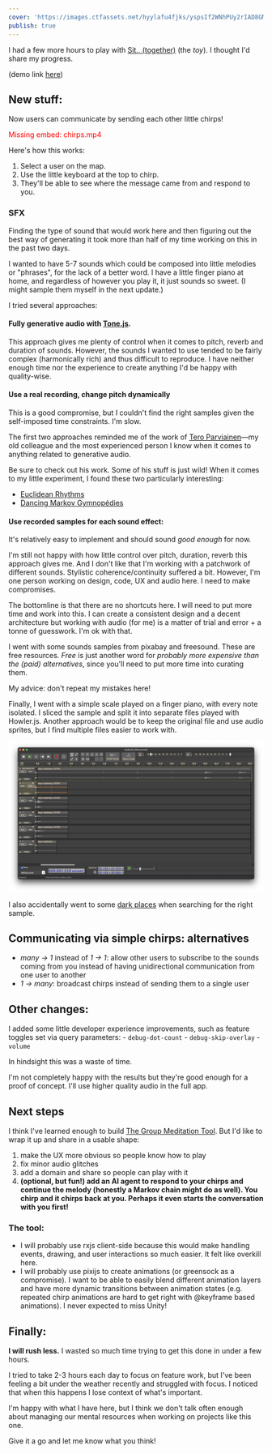 ```yaml
---
cover: 'https://images.ctfassets.net/hyylafu4fjks/yspsIf2WNhPUy2rIAD8GM/5e26a8b284c44b5159c7364235c9f720/120539466_177280657319386_3338556339530525352_n_17894788447616091.jpg'
publish: true
---
```


I had a few more hours to play with [Sit., (together)](<../Sit., (together)>) (the *toy*). I thought I'd share my progress.

(demo link [here](https://nothing-together.sonnet.io))
## New stuff:

Now users can communicate by sending each other little chirps!

<span style="color: red">Missing embed: chirps.mp4</span>

Here's how this works:

1. Select a user on the map.
2. Use the little keyboard at the top to chirp.
3. They'll be able to see where the message came from and respond to you.

### SFX

Finding the type of sound that would work here and then figuring out the best way of generating it took more than half of my time working on this in the past two days.

I wanted to have 5-7 sounds which could be composed into little melodies or "phrases", for the lack of a better word. I have a little finger piano at home, and regardless of however you play it, it just sounds so sweet. (I might sample them myself in the next update.)

I tried several approaches:

#### Fully generative audio with [Tone.js](https://tonejs.github.io).

This approach gives me plenty of control when it comes to pitch, reverb and duration of sounds. However, the sounds I wanted to use tended to be fairly complex (harmonically rich) and  thus difficult to reproduce. I have neither enough time nor the experience to create anything I'd be happy with quality-wise.

#### Use a real recording, change pitch dynamically

This is a good compromise, but I couldn't find the right samples given the self-imposed time constraints. I'm slow.

The first two approaches reminded me of the work of [Tero Parviainen](https://teropa.info)—my old colleague and the most experienced person I know when it comes to anything related to generative audio.

Be sure to check out his work. Some of his stuff is just wild! When it comes to my little experiment, I found these two particularly interesting:

- [Euclidean Rhythms](https://codepen.io/teropa/full/zPEYbY)
- [Dancing Markov Gymnopédies](https://codepen.io/teropa/full/bRqYVj)

#### Use recorded samples for each sound effect:

It's relatively easy to implement and should sound *good enough* for now.

I'm still not happy with how little control over pitch, duration, reverb this approach gives me. And I don't like that I'm working with a patchwork of different sounds. Stylistic coherence/continuity suffered a bit. However, I'm one person working on design, code, UX and audio here. I need to make compromises.

The bottomline is that there are no shortcuts here. I will need to put more time and work into this. I can create a consistent design and a decent architecture but working with audio (for me) is a matter of trial and error + a tonne of guesswork. I'm ok with that.

I went with some sounds samples from pixabay and freesound. These are free resources. *Free* is just another word for *probably more expensive than the (paid) alternatives*, since you'll need to put more time into curating them.

My advice: don't repeat my mistakes here!

Finally, I went with a simple scale played on a finger piano, with every note isolated. I sliced the sample and split it into separate files played with Howler.js. Another approach would be to keep the original file and use audio sprites, but I find multiple files easier to work with.

![3406](audacity-screenshot.webp)

I also accidentally went to some [dark places](https://pixabay.com/sound-effects/cat-piano-87087/) when searching for the right sample.

## Communicating via simple chirps: alternatives

- *many → 1*  instead of *1 → 1*:  allow other users to subscribe to the sounds coming from you instead of having unidirectional communication from one user to another
- *1 → many*: broadcast chirps instead of sending them to a single user

## Other changes:

I added some little developer experience improvements, such as feature toggles set via query parameters:
	- `debug-dot-count`
	- `debug-skip-overlay`
	- `volume`

In hindsight this was a waste of time.

I'm not completely happy with the results but they're good enough for a proof of concept. I'll use higher quality audio in the full app.


## Next steps

I think I've learned enough to build [The Group Meditation Tool](<../Sit., (together)>). But I'd like to wrap it up and share in a usable shape:

1. make the UX more obvious so people know how to play
2. fix minor audio glitches
3. add a domain and share so people can play with it
4. **(optional, but fun!) add an AI agent to respond to your chirps and continue the melody (honestly a Markov chain might do as well). You chirp and it chirps back at you. Perhaps it even starts the conversation with you first!**

### The tool:

- I will probably use rxjs client-side because this would make handling events, drawing, and user interactions so much easier. It felt like overkill here.
- I will probably use pixijs to create animations (or greensock as a compromise). I want to be able to easily blend different animation layers and have more dynamic transitions between animation states (e.g. repeated chirp animations are hard to get right with @keyframe based animations). I never expected to miss Unity!

## Finally:

**I will rush less.** I wasted so much time trying to get this done in under a few hours.

I tried to take 2-3 hours each day to focus on feature work, but I've been feeling a bit under the weather recently and struggled with focus. I noticed that when this happens I lose context of what's important.

I'm happy with what I have here, but I think we don't talk often enough about managing our mental resources when working on projects like this one.

Give it a go and let me know what you think!
